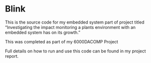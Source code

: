 # Blink
This is the source code for my embedded system part of project titled “Investigating the impact monitoring a plants environment with an embedded system has on its growth.”

This was completed as part of my 6000DACOMP Project

Full details on how to run and use this code can be found in my project report.
